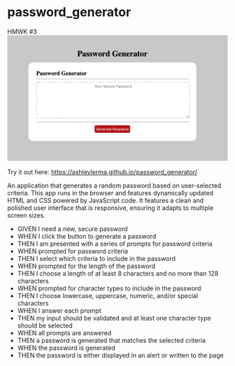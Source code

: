 # password_generator

HMWK #3
![](assets/passGenShot.png)

Try it out here: https://ashleylerma.github.io/password_generator/

An application that generates a random password based on user-selected criteria. This app runs in the browser and features dynamically updated HTML and CSS powered by JavaScript code. It features a clean and polished user interface that is responsive, ensuring it adapts to multiple screen sizes.

- GIVEN I need a new, secure password
- WHEN I click the button to generate a password
- THEN I am presented with a series of prompts for password criteria
- WHEN prompted for password criteria
- THEN I select which criteria to include in the password
- WHEN prompted for the length of the password
- THEN I choose a length of at least 8 characters and no more than 128 characters
- WHEN prompted for character types to include in the password
- THEN I choose lowercase, uppercase, numeric, and/or special characters
- WHEN I answer each prompt
- THEN my input should be validated and at least one character type should be selected
- WHEN all prompts are answered
- THEN a password is generated that matches the selected criteria
- WHEN the password is generated
- THEN the password is either displayed in an alert or written to the page
